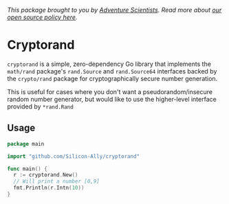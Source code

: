 _This package brought to you by [Adventure
Scientists](https://adventurescientists.org). Read more about [our open source
policy here](https://siliconally.org/policies/open-source/)._

# Cryptorand

`cryptorand` is a simple, zero-dependency Go library that implements the
`math/rand` package's `rand.Source` and `rand.Source64` interfaces backed by
the `crypto/rand` package for cryptographically secure number generation.

This is useful for cases where you don't want a pseudorandom/insecure random
number generator, but would like to use the higher-level interface provided by
`*rand.Rand`

## Usage

```go
package main

import "github.com/Silicon-Ally/cryptorand"

func main() {
  r := cryptorand.New()
  // Will print a number [0,9]
  fmt.Println(r.Intn(10))
}
```
